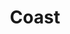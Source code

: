 ---
layout: category
id: coast
nav: true
nav-order: 2
title: Coast
intro: There’s a wild beauty to Britain's coastline in winter. Better still, you’ll most likely have all of it to yourself, with the roaring sea guiding you past homely pubs and wildlife encounters...
contents:
  - p: Discover enticing coastal escapes for a luxury getaway.
  - p: Brace yourself for a blustery trip to the coast. The weather is worth it; this is your chance to discover Britain’s raw coastal beauty and, most importantly, have it all to yourself. Revitalising beach walks, exploring sea caves and crags, maybe even stumbling across a bob of seals – naturally finishing in a toasty sea-view restaurant for the catch of the day.
  - p: There are just two essential staples for a beach escape at this time of year – for women, a thick coat like the Cumbria puffer will keep the worst of the wind at bay, with an iconic Breton tee a must for any sea sojourn. The men’s cord deck jacket is one of those timeless staples that goes with just about anything and for kids, dark jeans and a warm jumper will keep them looking cool no matter how many puddles and sandcastles they throw themselves at.

products:
  - id: womens
    name: Womens
    link: https://www.fatface.com/women
    product-list:
      - id: 945150
        name: Cumbria Puffer
        price: "125.00"
        link: "#product-link"
      - id: 941575
        name: Organic Cotton Breton Tee
        price: "29.50"
        link: "#product-link"
      - id: 946202
        name: Sabrina Cord Pinafore Dress
        price: "52.50"
        link: "#product-link"
      - id: 949510
        name: Boucle Plain Scarf
        price: "37.50"
        link: "#product-link"

  - id: mens
    name: Mens
    link: https://www.fatface.com/men
    product-list:
      - id: 947613
        name: Birdseye Crew Sweat
        price: "52.50"
        link: "#product-link"
      - id: 947622
        name: Gosforth Stitch Half Neck Sweat
        price: "60.00"
        link: "#product-link"
      - id: 945234
        name: Cord Deck Jacket
        price: "95.00"
        link: "#product-link"
      - id: 945139
        name: Lean Dark Vintage Wash Jeans
        price: "59.00"
        link: "#product-link"

  - id: kids
    name: Kids
    link: https://www.fatface.com/kids
    product-list:
      - id: 949108
        name: Lena Cord Dress
        price: "22.50"
        link: "#product-link"
      - id: 948852
        name: Sparkle Stripe Tee
        price: "12.50"
        link: "#product-link"
      - id: 949025
        name: Stag Fairisle Jumper
        price: "24.00"
        link: "#product-link"
      - id: 946709
        name: Dark Wash Slim Jeans
        price: "18.00"
        link: "#product-link"
---